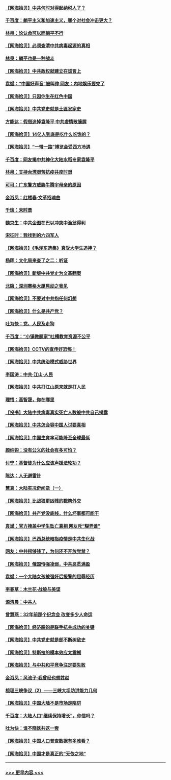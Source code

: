 #### [【网海拾贝】中共何时对得起纳税人了？](../pages/nsc993/n12985578.md?t=05311451) 
#### [千百度：躺平主义和加速主义，哪个对社会冲击更大？](../pages/nsc993/n12985512.md?t=05311451) 
#### [林泉：论认命可以而躺平不行](../pages/nsc993/n12985505.md?t=05311451) 
#### [【网海拾贝】必须查清中共病毒起源的真相](../pages/nsc993/n12984276.md?t=05311451) 
#### [林泉：躺平也是一种战斗](../pages/nsc993/n12984194.md?t=05311451) 
#### [【网海拾贝】中共政权就建立在谎言上](../pages/nsc993/n12981880.md?t=05311451) 
#### [袁斌：“中国好声音”被叫停 网友：内地娱乐要完了](../pages/nsc993/n12981826.md?t=05311451) 
#### [【网海拾贝】只因你生在红色中国](../pages/nsc993/n12979096.md?t=05311451) 
#### [【网海拾贝】中共党史就是土匪发家史](../pages/nsc993/n12976478.md?t=05311451) 
#### [方能达：假借追悼袁隆平 中共虚情散臊腥](../pages/nsc993/n12976396.md?t=05311451) 
#### [【网海拾贝】14亿人到底是吃什么吃饱的？](../pages/nsc993/n12974125.md?t=05311451) 
#### [【网海拾贝】“一带一路”博览会受西方冷遇](../pages/nsc993/n12971787.md?t=05311451) 
#### [千百度：网友揭中共神化大陆水稻专家袁隆平](../pages/nsc993/n12971733.md?t=05311451) 
#### [林泉：支持台湾艰苦抗疫共度时艰](../pages/nsc993/n12971350.md?t=05311451) 
#### [可可：广东警方威胁牛腾宇母亲的原因](../pages/nsc993/n12971100.md?t=05311451) 
#### [金浴凤：红楼春·文革招魂曲](../pages/nsc993/n12970354.md?t=05311451) 
#### [千瑞：末时景](../pages/nsc993/n12970337.md?t=05311451) 
#### [魏京生：中共企图在巴以冲突中渔翁得利](../pages/nsc993/n12970286.md?t=05311451) 
#### [宋征时：我找到的六四军人](../pages/nsc993/n12970213.md?t=05311451) 
#### [【网海拾贝】《毛泽东选集》真受大学生追捧？](../pages/nsc993/n12968779.md?t=05311451) 
#### [杨晖：文化局来查了之二：听证](../pages/nsc993/n12966528.md?t=05311451) 
#### [【网海拾贝】新版中共党史为文革翻案](../pages/nsc993/n12967526.md?t=05311451) 
#### [北隐：深圳赛格大厦晃动之我见](../pages/nsc993/n12967393.md?t=05311451) 
#### [【网海拾贝】不要对中共抱任何幻想](../pages/nsc993/n12965222.md?t=05311451) 
#### [【网海拾贝】什么是共产党？](../pages/nsc993/n12962781.md?t=05311451) 
#### [吐为快：党、人民及走狗](../pages/nsc993/n12962747.md?t=05311451) 
#### [千百度：“小镇做题家”吐槽教育资源不公平](../pages/nsc993/n12962705.md?t=05311451) 
#### [【网海拾贝】CCTV的宣传好恐怖！](../pages/nsc993/n12959984.md?t=05311451) 
#### [【网海拾贝】中共统治模式威胁世界](../pages/nsc993/n12957622.md?t=05311451) 
#### [李国涛：中共‧江山‧人民](../pages/nsc993/n12957502.md?t=05311451) 
#### [【网海拾贝】中共打江山原来就是打人民](../pages/nsc993/n12954345.md?t=05311451) 
#### [理悟：高智晟，你在哪里](../pages/nsc993/n12953115.md?t=05311451) 
#### [【投书】大陆中共病毒真实死亡人数被中共自己揭露](../pages/nsc993/n12953050.md?t=05311451) 
#### [【网海拾贝】中共怎会容中国人讨要真相](../pages/nsc993/n12952161.md?t=05311451) 
#### [【网海拾贝】中国生育率可能降至全球最低](../pages/nsc993/n12948793.md?t=05311451) 
#### [颜纯钩：没有公义的社会有多可怕？](../pages/nsc993/n12947626.md?t=05311451) 
#### [付宁：基督徒为什么应该声援法轮功？](../pages/nsc993/n12947233.md?t=05311451) 
#### [陈达：人无避雷针](../pages/nsc993/n12947098.md?t=05311451) 
#### [慧真：大陆实况奇闻录（一）](../pages/nsc993/n12945811.md?t=05311451) 
#### [【网海拾贝】比战狼更凶残的戳瞎外交](../pages/nsc993/n12945717.md?t=05311451) 
#### [【网海拾贝】共产党没底线，什么坏事都可能干](../pages/nsc993/n12942090.md?t=05311451) 
#### [袁斌：官方掩盖中学生坠亡真相 网友斥“糊弄谁”](../pages/nsc993/n12942029.md?t=05311451) 
#### [【网海拾贝】巴西总统暗指疫情是中共生化战](../pages/nsc993/n12938999.md?t=05311451) 
#### [网友：中共捞够钱了，为何还不开放党禁？](../pages/nsc993/n12938952.md?t=05311451) 
#### [【网海拾贝】俄国恃强凌弱，中共恶贯满盈](../pages/nsc993/n12936626.md?t=05311451) 
#### [袁斌：一个大陆女孩被强奸后报警的屈辱经历](../pages/nsc993/n12936547.md?t=05311451) 
#### [李春草：木兰花·战狼与美谍](../pages/nsc993/n12935995.md?t=05311451) 
#### [源清晨：中共人](../pages/nsc993/n12935589.md?t=05311451) 
#### [曾慧燕：32年前那个纪念会 改变多少人命运](../pages/nsc993/n12934233.md?t=05311451) 
#### [【网海拾贝】经济脱钩是联手抗共成功的关键](../pages/nsc993/n12934176.md?t=05311451) 
#### [【网海拾贝】中共党史就是部不断树敌史](../pages/nsc993/n12932844.md?t=05311451) 
#### [【网海拾贝】特斯拉的模本效应太震撼](../pages/nsc993/n12925626.md?t=05311451) 
#### [【网海拾贝】与中共和平竞争注定要失败](../pages/nsc993/n12923326.md?t=05311451) 
#### [金浴凤：风流子‧我曾经也想姓赵](../pages/nsc993/n12920911.md?t=05311451) 
#### [梳理三峡争议（2）——三峡大坝防洪能力几何](../pages/nsc993/n12920173.md?t=05311451) 
#### [【网海拾贝】中国大陆不是市场是陷阱](../pages/nsc993/n12920143.md?t=05311451) 
#### [千百度：大陆人口“继续保持增长”，你信吗？](../pages/nsc993/n12918946.md?t=05311451) 
#### [吐为快：谁不晓妖共这一套](../pages/nsc993/n12918941.md?t=05311451) 
#### [【网海拾贝】中国人口普查数据有多难看？](../pages/nsc993/n12917822.md?t=05311451) 
#### [【网海拾贝】中国才是真正的“无依之地”](../pages/nsc993/n12915845.md?t=05311451) 

----
#### [ >>> 更早内容 <<< ](../indexes/nsc993-earlier.md)
